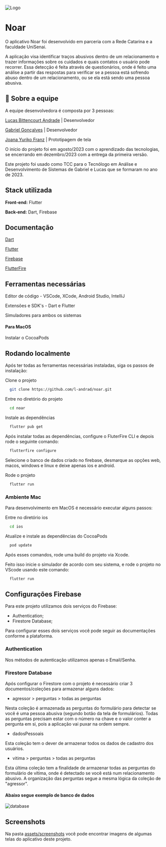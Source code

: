 
![Logo](https://github.com/l-andrad/noar/blob/main/assets/images/ic_launcher.png)
# Noar

O aplicativo Noar foi desenvolvido em parceria com a Rede Catarina e a faculdade UniSenai.

A aplicação visa identificar traços abusivos dentro de um relacionamento e trazer informações sobre os cuidados e quais contatos o usuário pode recorrer. Essa detecção é feita através de questionários, onde é feito uma análise a partir das respostas para verificar se a pessoa está sofrendo abuso dentro de um relacionamento, ou se ela está sendo uma pessoa abusiva.
## 🚀 Sobre a equipe
A equipe desenvolvedora é composta por 3 pessoas:

[Lucas Bittencourt Andrade](https://www.linkedin.com/in/lucasb-andrade/) | Desenvolvedor

[Gabriel Gonçalves](https://www.linkedin.com/in/gabriel-goncalves-1611b4174/) | Desenvolvedor

[Joana Yuriko Franz](https://www.linkedin.com/in/joanafranz/) | Prototipagem de tela

O início do projeto foi em agosto/2023 com o aprendizado das tecnologias, se encerrando em dezembro/2023 com a entrega da primeira versão.

Este projeto foi usado como TCC para o Tecnólogo em Análise e Desenvolvimento de Sistemas de Gabriel e Lucas que se formaram no ano de 2023.


## Stack utilizada

**Front-end:** Flutter

**Back-end:** Dart, Firebase


## Documentação

[Dart](https://dart.dev/language)

[Flutter](https://docs.flutter.dev/get-started/install)

[Firebase](https://firebase.google.com/docs)

[FlutterFire](https://firebase.flutter.dev/docs/overview/)
## Ferramentas necessárias

Editor de código - VSCode, XCode, Android Studio, IntelliJ

Extensões e SDK's - Dart e Flutter

Simuladores para ambos os sistemas

#### Para MacOS

Instalar o CocoaPods
## Rodando localmente

Após ter todas as ferramentas necessárias instaladas, siga os passos de instalação:

Clone o projeto

```bash
  git clone https://github.com/l-andrad/noar.git
```

Entre no diretório do projeto

```bash
  cd noar
```

Instale as dependências

```bash
  flutter pub get
```

Após instalar todas as dependências, configure o FluterFire CLI e depois rode o seguinte comando:

```bash
  flutterfire configure
```

Selecione o banco de dados criado no firebase, desmarque as opções web, macos, windows e linux e deixe apenas ios e android.

Rode o projeto

```bash
  flutter run
```

### Ambiente Mac

Para desenvolvimento em MacOS é necessário executar alguns passos:

Entre no diretório ios

```bash
  cd ios
```

Atualize e instale as dependências do CocoaPods

```bash
  pod update
```

Após esses comandos, rode uma build do projeto via Xcode.

Feito isso inicie o simulador de acordo com seu sistema, e rode o projeto no VScode usando este comando:

```bash
  flutter run
```




## Configurações Firebase

Para este projeto utilizamos dois serviços do Firebase:

- Authentication;
- Firestore Database;

Para configurar esses dois serviços você pode seguir as documentações conforme a plataforma.

### Authentication

Nos métodos de autenticação utilizamos apenas o Email/Senha.

### Firestore Database

Após configurar o Firestore com o projeto é necessário criar 3 documentos/coleções para armazenar alguns dados:

- agressor > perguntas > todas as perguntas

Nesta coleção é armazenada as perguntas do formulário para detectar se você é uma pessoa abusiva (segundo botão da tela de formulários). Todas as perguntas precisam estar com o número na chave e o valor conter a pergunta em si, pois a aplicação vai puxar na ordem sempre.

- dadosPessoais

Esta coleção tem o dever de armazenar todos os dados de cadastro dos usuários.

- vitima > perguntas > todas as perguntas

Esta última coleção tem a finalidade de armazenar todas as perguntas do formulário de vítima, onde é detectado se você está num relacionamento abusivo. A organização das perguntas segue a mesma lógica da coleção de "agressor".

#### Abaixo segue exemplo de banco de dados

![database](https://github.com/l-andrad/noar/blob/main/assets/images/modelo-database.png)
## Screenshots

Na pasta [assets/screenshots](https://github.com/l-andrad/noar/tree/main/assets/screenshots) você pode encontrar imagens de algumas telas do aplicativo deste projeto.